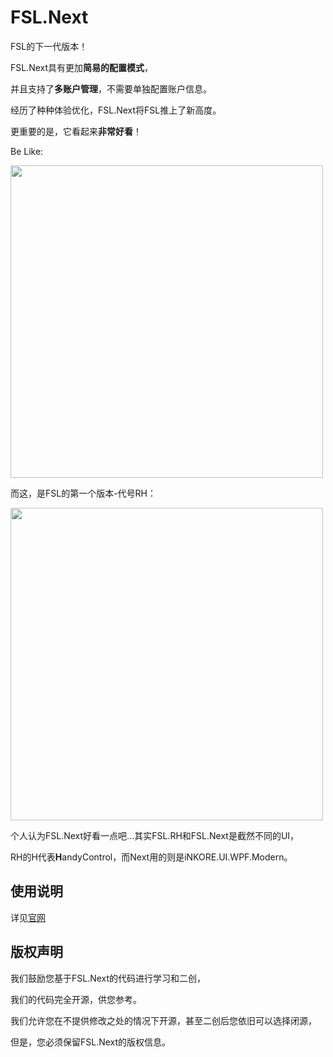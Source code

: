 # FSL.Next

FSL的下一代版本！

FSL.Next具有更加**简易的配置模式**，

并且支持了**多账户管理**，不需要单独配置账户信息。

经历了种种体验优化，FSL.Next将FSL推上了新高度。

更重要的是，它看起来**非常好看**！

Be Like:

<img width="500px" src="https://github.com/user-attachments/assets/f7feb6fd-cf83-49ab-b490-18e088af5973"/>

而这，是FSL的第一个版本-代号RH：

<img width="500px" src="https://github.com/user-attachments/assets/eb5ca83c-1281-4d66-83b4-29f152835441"/>

个人认为FSL.Next好看一点吧...其实FSL.RH和FSL.Next是截然不同的UI，

RH的H代表**H**andyControl，而Next用的则是iNKORE.UI.WPF.Modern。

## 使用说明

详见[官网](https://team)
## 版权声明

我们鼓励您基于FSL.Next的代码进行学习和二创，

我们的代码完全开源，供您参考。

我们允许您在不提供修改之处的情况下开源，甚至二创后您依旧可以选择闭源，

但是，您必须保留FSL.Next的版权信息。

## 
